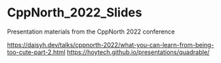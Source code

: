 # CppNorth_2022_Slides
Presentation materials from the CppNorth 2022 conference

https://daisyh.dev/talks/cppnorth-2022/what-you-can-learn-from-being-too-cute-part-2.html
https://hoytech.github.io/presentations/quadrable/

